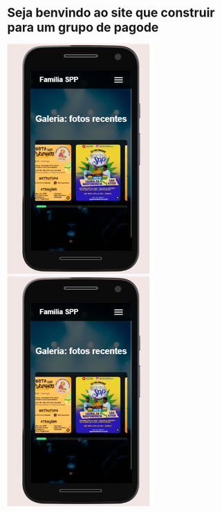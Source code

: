 <h1>Seja benvindo ao site que construir para um grupo de pagode</h1>

<img src="https://github.com/jorivaldojunior/FAMILIA-spp/blob/main/image/imagem3spp.png?raw=true"/> <img src="https://github.com/jorivaldojunior/FAMILIA-spp/blob/main/image/imagem3spp.png?raw=true"/>
